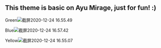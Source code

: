 ## This theme is basic on Ayu Mirage, just for fun! :)

Green![截屏2020-12-24 16.55.49](https://i.loli.net/2020/12/24/Ibv6W59BDaEkAoC.png)

Blue![截屏2020-12-24 16.57.42](https://i.loli.net/2020/12/24/qvNz7MKme5UE3cT.png)

Yellow![截屏2020-12-24 16.55.07](https://i.loli.net/2020/12/24/rWl3Zg2kXwqcSf1.png)